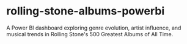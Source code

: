 # rolling-stone-albums-powerbi
A Power BI dashboard exploring genre evolution, artist influence, and musical trends in Rolling Stone's 500 Greatest Albums of All Time.
